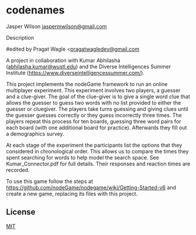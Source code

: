 # codenames
Jasper Wilson <jaspermwilson@gmail.com>

Description

#edited by Pragat Wagle <pragatwagledev@gmail.com

A project in collaboration with Kumar Abhilasha (abhilasha.kumar@wustl.edu) and the Diverse Intelligences Summer Institute (https://www.diverseintelligencessummer.com/).

This project implements the nodeGame framework to run an online multiplayer experiment. This experiment involves two players, a guesser and a clue-giver. The goal of the clue-giver is to give a single word clue that allows the guesser to guess two words with no list provided to either the guesser or cluegiver. The players take turns guessing and giving clues until the guesser guesses correctly or they guess incorrectly three times. The players repeat this process for ten boards, guessing three word pairs for each board (with one additional board for practice). Afterwards they fill out a demographics survey.

At each stage of the experiment the participants list the options that they considered in chronological order. This allows us to compare the times they spent searching for words to help model the search space. See Kumar_Connector.pdf for full details. Their responses and reaction times are recorded.

To use this game follow the steps at https://github.com/nodeGame/nodegame/wiki/Getting-Started-v6 and create a new game, replacing its files with this project.

## License

[MIT](LICENSE)
